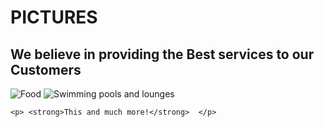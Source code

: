 <html>
  <head>
    <title> MIAMI RESORT</title>
    <link href="/home/mwaura/Documents/Resort-Website/styles.css" rel="stylesheet" type="text/css">
  </head>
  <body>
    <h1> PICTURES </h1>
    <h2><strong>We believe in providing the Best services to our Customers</strong></h2>
    <img src="/home/mwaura/Documents/Resort-Website/food.jpeg" alt="Food">
    <img src="/home/mwaura/Documents/Resort-Website/resort.jpg" alt="Swimming pools and lounges">

    <p> <strong>This and much more!</strong>  </p>
  </body>
</html>


